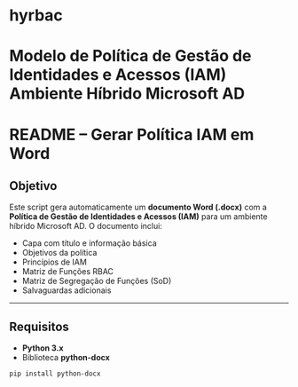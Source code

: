 # hyrbac
# Modelo de Política de Gestão de Identidades e Acessos (IAM) Ambiente Híbrido Microsoft AD

# README – Gerar Política IAM em Word

## Objetivo
Este script gera automaticamente um **documento Word (.docx)** com a **Política de Gestão de Identidades e Acessos (IAM)** para um ambiente híbrido Microsoft AD. O documento inclui:  
- Capa com título e informação básica  
- Objetivos da política  
- Princípios de IAM  
- Matriz de Funções RBAC  
- Matriz de Segregação de Funções (SoD)  
- Salvaguardas adicionais  

---

## Requisitos
- **Python 3.x**  
- Biblioteca **python-docx**  
```bash
pip install python-docx
